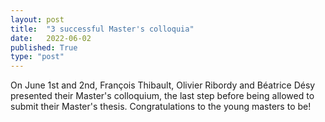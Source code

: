 ```yaml
---
layout: post
title:  "3 successful Master's colloquia"
date:   2022-06-02
published: True
type: "post"
---
```


On June 1st and 2nd, François Thibault, Olivier Ribordy and Béatrice Désy presented their Master's colloquium, the last step before being allowed to submit their Master's thesis. Congratulations to the young masters to be!